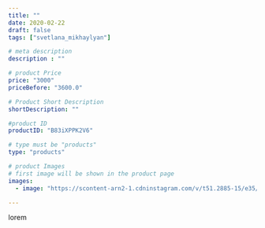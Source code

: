 ```yaml
---
title: ""
date: 2020-02-22
draft: false
tags: ["svetlana_mikhaylyan"]

# meta description
description : ""

# product Price
price: "3000"
priceBefore: "3600.0"

# Product Short Description
shortDescription: ""

#product ID
productID: "B83iXPPK2V6"

# type must be "products"
type: "products"

# product Images
# first image will be shown in the product page
images:
  - image: "https://scontent-arn2-1.cdninstagram.com/v/t51.2885-15/e35/87244862_238257263855545_1717828409869279140_n.jpg?se=7&tp=1&_nc_ht=scontent-arn2-1.cdninstagram.com&_nc_cat=101&_nc_ohc=4CQ78ZxkTGYAX9P4EBN&ccb=7-4&oh=84e7a07f2a525420e346116724930d36&oe=6084997B&_nc_sid=86f79a&ig_cache_key=MjI0OTQxNzY2OTM4NDgyNDE4Ng%3D%3D.2-ccb7-4"

---
```

lorem
